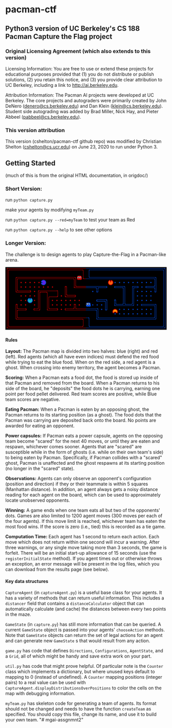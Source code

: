 # pacman-ctf
## Python3 version of UC Berkeley's CS 188 Pacman Capture the Flag project

### Original Licensing Agreement (which also extends to this version)
Licensing Information:  You are free to use or extend these projects for
educational purposes provided that (1) you do not distribute or publish
solutions, (2) you retain this notice, and (3) you provide clear
attribution to UC Berkeley, including a link to http://ai.berkeley.edu.

Attribution Information: The Pacman AI projects were developed at UC Berkeley.
The core projects and autograders were primarily created by John DeNero
(denero@cs.berkeley.edu) and Dan Klein (klein@cs.berkeley.edu).
Student side autograding was added by Brad Miller, Nick Hay, and
Pieter Abbeel (pabbeel@cs.berkeley.edu).

### This version attribution
This version (cshelton/pacman-ctf github repo) was modified by Christian
Shelton (cshelton@cs.ucr.edu) on June 23, 2020 to run under Python 3.


## Getting Started
(much of this is from the original HTML documentation, in origdoc/)

### Short Version:

run `python capture.py`

make your agents by modifying `myTeam.py`

run `python capture.py --red=myTeam` to test your team as Red

run `python capture.py --help` to see other options


### Longer Version:

The challenge is to design agents to play Capture-the-Flag in a Pacman-like
arena.   

![Example Game](/origdoc/capture_the_flag.png)

#### Rules

**Layout:** The Pacman map is divided into two halves: blue (right) and red (left).  Red agents (which all have even indices) must defend the red food while trying to eat the blue food.  When on the red side, a red agent is a ghost.  When crossing into enemy territory, the agent becomes a Pacman.

**Scoring:**  When a Pacman eats a food dot, the food is stored up inside of that Pacman and removed from the board.  When a Pacman returns to his side of the board, he "deposits" the food dots he is carrying, earning one point per food pellet delivered.  Red team scores are positive, while Blue team scores are negative.

**Eating Pacman:** When a Pacman is eaten by an opposing ghost, the Pacman returns to its starting position (as a ghost).  The food dots that the Pacman was carrying are deposited back onto the board.  No points are awarded for eating an opponent.

**Power capsules:** If Pacman eats a power capsule, agents on the opposing team become "scared" for the next 40 moves, or until they are eaten and respawn, whichever comes sooner.  Agents that are "scared" are susceptible while in the form of ghosts (i.e. while on their own team's side) to being eaten by Pacman.  Specifically, if Pacman collides with a "scared" ghost, Pacman is unaffected and the ghost respawns at its starting position (no longer in the "scared" state).

**Observations:** Agents can only observe an opponent's configuration (position and direction) if they or their teammate is within 5 squares (Manhattan distance).  In addition, an agent always gets a noisy distance reading for each agent on the board, which can be used to approximately locate unobserved opponents.

**Winning:** A game ends when one team eats all but two of the opponents' dots.  Games are also limited to 1200 agent moves (300 moves per each of the four agents).  If this move limit is reached, whichever team has eaten the most food wins. If the score is zero (i.e., tied) this is recorded as a tie game.

**Computation Time:** Each agent has 1 second to return each action. Each move which does not return within one second will incur a warning.  After three warnings, or any single move taking more than 3 seconds, the game is forfeit.  There will be an initial start-up allowance of 15 seconds (use the `registerInitialState` method). If you agent times out or otherwise throws an exception, an error message will be present in the log files, which you can download from the results page (see below).

#### Key data structures

`CaptureAgent` (in `captureAgent.py`) is a useful base class for your agents.
It has a variety of methods that can return useful information.  This includes a `distancer` field that contains a `distanceCalculator` object that can automatically calculate (and cache) the distances between every two points in the maze.

`GameState` (in `capture.py`) has still more information that can be queried.  A current `GameState` object is passed into your agents' `chooseAction` methods.  Note that `GameState` objects can return the set of legal actions for an agent and can generate new `GameState` s that would result from any action.

`game.py` has code that defines `Directions`, `Configurations`, `AgentState`, and a `Grid`, all of which might be handy and save extra work on your part.

`util.py` has code that might prove helpful.  Of particular note is the `Counter` class which implements a dictionary, but where unused keys default to mapping to 0 (instead of undefined).  A `Counter` mapping positions (integer pairs) to a real value can be used with `CaptureAgent.displayDistributionsOverPositions` to color the cells on the map with debugging information.

`myTeam.py` has skeleton code for generating a team of agents.  Its format should not be changed and needs to have the function `createTeam` as specified.  You should copy this file, change its name, and use it to build your own team.
"# mgai-assgnmnt2" 
